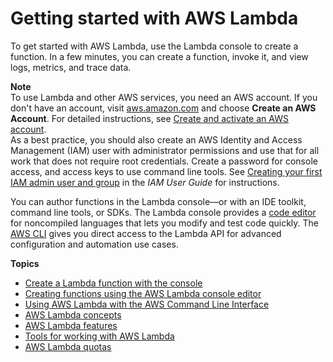 # Getting started with AWS Lambda<a name="getting-started"></a>

To get started with AWS Lambda, use the Lambda console to create a function\. In a few minutes, you can create a function, invoke it, and view logs, metrics, and trace data\. 

**Note**  
To use Lambda and other AWS services, you need an AWS account\. If you don't have an account, visit [aws\.amazon\.com](https://aws.amazon.com/) and choose **Create an AWS Account**\. For detailed instructions, see [Create and activate an AWS account](https://aws.amazon.com/premiumsupport/knowledge-center/create-and-activate-aws-account/)\.  
As a best practice, you should also create an AWS Identity and Access Management \(IAM\) user with administrator permissions and use that for all work that does not require root credentials\. Create a password for console access, and access keys to use command line tools\. See [Creating your first IAM admin user and group](https://docs.aws.amazon.com/IAM/latest/UserGuide/getting-started_create-admin-group.html) in the *IAM User Guide* for instructions\.

You can author functions in the Lambda console—or with an IDE toolkit, command line tools, or SDKs\. The Lambda console provides a [code editor](code-editor.md) for noncompiled languages that lets you modify and test code quickly\. The [AWS CLI](gettingstarted-awscli.md) gives you direct access to the Lambda API for advanced configuration and automation use cases\.

**Topics**
+ [Create a Lambda function with the console](getting-started-create-function.md)
+ [Creating functions using the AWS Lambda console editor](code-editor.md)
+ [Using AWS Lambda with the AWS Command Line Interface](gettingstarted-awscli.md)
+ [AWS Lambda concepts](gettingstarted-concepts.md)
+ [AWS Lambda features](gettingstarted-features.md)
+ [Tools for working with AWS Lambda](gettingstarted-tools.md)
+ [AWS Lambda quotas](gettingstarted-limits.md)